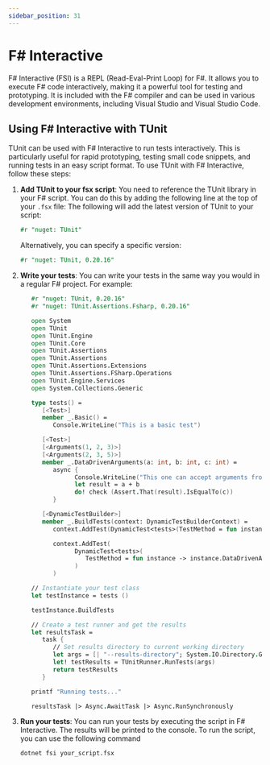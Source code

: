 ```yaml
---
sidebar_position: 31
---
```


# F# Interactive

F# Interactive (FSI) is a REPL (Read-Eval-Print Loop) for F#. It allows you to execute F# code interactively, making it a powerful tool for testing and prototyping.
It is included with the F# compiler and can be used in various development environments, including Visual Studio and Visual Studio Code.

## Using F# Interactive with TUnit

TUnit can be used with F# Interactive to run tests interactively. This is particularly useful for rapid prototyping, testing small code snippets, and running tests in an easy script
format. To use TUnit with F# Interactive, follow these steps:

1. **Add TUnit to your fsx script**: You need to reference the TUnit library in your F# script. You can do this by adding the following line at the top of your `.fsx` file:
   The following will add the latest version of TUnit to your script:

   ```fsharp
   #r "nuget: TUnit"
   ```

   Alternatively, you can specify a specific version:

   ```fsharp
   #r "nuget: TUnit, 0.20.16"
   ```

2. **Write your tests**: You can write your tests in the same way you would in a regular F# project. For example:

   ```fsharp
      #r "nuget: TUnit, 0.20.16"
      #r "nuget: TUnit.Assertions.Fsharp, 0.20.16"

      open System
      open TUnit
      open TUnit.Engine
      open TUnit.Core
      open TUnit.Assertions
      open TUnit.Assertions
      open TUnit.Assertions.Extensions
      open TUnit.Assertions.FSharp.Operations
      open TUnit.Engine.Services
      open System.Collections.Generic

      type tests() =
         [<Test>]
         member _.Basic() =
            Console.WriteLine("This is a basic test")

         [<Test>]
         [<Arguments(1, 2, 3)>]
         [<Arguments(2, 3, 5)>]
         member _.DataDrivenArguments(a: int, b: int, c: int) =
            async {
                  Console.WriteLine("This one can accept arguments from an attribute")
                  let result = a + b
                  do! check (Assert.That(result).IsEqualTo(c))
            }

         [<DynamicTestBuilder>]
         member _.BuildTests(context: DynamicTestBuilderContext) =
            context.AddTest(DynamicTest<tests>(TestMethod = fun instance -> instance.Basic()))

            context.AddTest(
                  DynamicTest<tests>(
                     TestMethod = fun instance -> instance.DataDrivenArguments(1, 2, 3) |> Async.RunSynchronously
                  )
            )

      // Instantiate your test class
      let testInstance = tests ()

      testInstance.BuildTests

      // Create a test runner and get the results
      let resultsTask =
         task {
            // Set results directory to current working directory
            let args = [| "--results-directory"; System.IO.Directory.GetCurrentDirectory() |]
            let! testResults = TUnitRunner.RunTests(args)
            return testResults
         }

      printf "Running tests..."

      resultsTask |> Async.AwaitTask |> Async.RunSynchronously
   ```

3. **Run your tests**: You can run your tests by executing the script in F# Interactive. The results will be printed to the console.
   To run the script, you can use the following command
   ```bash
   dotnet fsi your_script.fsx
   ```
